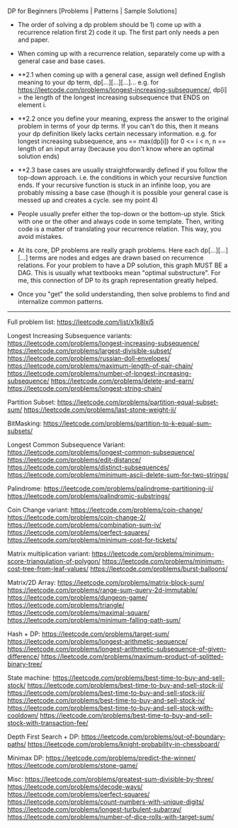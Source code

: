 DP for Beginners [Problems | Patterns | Sample Solutions]

- The order of solving a dp problem should be 1) come up with a recurrence relation first 2) code it up. The first part only needs a pen and paper.

- When coming up with a recurrence relation, separately come up with a general case and base cases.
- **2.1 when coming up with a general case, assign well defined English meaning to your dp term, dp[...][...][...]... e.g. for https://leetcode.com/problems/longest-increasing-subsequence/, dp[i] = the length of the longest increasing subsequence that ENDS on element i.
- **2.2 once you define your meaning, express the answer to the original problem in terms of your dp terms. If you can't do this, then it means your dp definition likely lacks certain necessary information. e.g. for longest increasing subsequence, ans == max(dp[i]) for 0 <= i < n, n == length of an input array (because you don't know where an optimal solution ends)
- **2.3 base cases are usually straightforwardly defined if you follow the top-down approach. i.e. the conditions in which your recursive function ends. If your recursive function is stuck in an infinite loop, you are probably missing a base case (though it is possible your general case is messed up and creates a cycle. see my point 4)

- People usually prefer either the top-down or the bottom-up style. Stick with one or the other and always code in some template. Then, writing code is a matter of translating your recurrence relation. This way, you avoid mistakes.

- At its core, DP problems are really graph problems. Here each dp[...][...][...] terms are nodes and edges are drawn based on recurrence relations. For your problem to have a DP solution, this graph MUST BE a DAG. This is usually what textbooks mean "optimal substructure". For me, this connection of DP to its graph representation greatly helped.

- Once you "get" the solid understanding, then solve problems to find and internalize common patterns.

--------------
Full problem list: https://leetcode.com/list/x1k8lxi5

Longest Increasing Subsequence variants:
https://leetcode.com/problems/longest-increasing-subsequence/
https://leetcode.com/problems/largest-divisible-subset/
https://leetcode.com/problems/russian-doll-envelopes/
https://leetcode.com/problems/maximum-length-of-pair-chain/
https://leetcode.com/problems/number-of-longest-increasing-subsequence/
https://leetcode.com/problems/delete-and-earn/
https://leetcode.com/problems/longest-string-chain/

Partition Subset:
https://leetcode.com/problems/partition-equal-subset-sum/
https://leetcode.com/problems/last-stone-weight-ii/

BitMasking:
https://leetcode.com/problems/partition-to-k-equal-sum-subsets/

Longest Common Subsequence Variant:
https://leetcode.com/problems/longest-common-subsequence/
https://leetcode.com/problems/edit-distance/
https://leetcode.com/problems/distinct-subsequences/
https://leetcode.com/problems/minimum-ascii-delete-sum-for-two-strings/

Palindrome:
https://leetcode.com/problems/palindrome-partitioning-ii/
https://leetcode.com/problems/palindromic-substrings/

Coin Change variant:
https://leetcode.com/problems/coin-change/
https://leetcode.com/problems/coin-change-2/
https://leetcode.com/problems/combination-sum-iv/
https://leetcode.com/problems/perfect-squares/
https://leetcode.com/problems/minimum-cost-for-tickets/

Matrix multiplication variant:
https://leetcode.com/problems/minimum-score-triangulation-of-polygon/
https://leetcode.com/problems/minimum-cost-tree-from-leaf-values/
https://leetcode.com/problems/burst-balloons/

Matrix/2D Array:
https://leetcode.com/problems/matrix-block-sum/
https://leetcode.com/problems/range-sum-query-2d-immutable/
https://leetcode.com/problems/dungeon-game/
https://leetcode.com/problems/triangle/
https://leetcode.com/problems/maximal-square/
https://leetcode.com/problems/minimum-falling-path-sum/

Hash + DP:
https://leetcode.com/problems/target-sum/
https://leetcode.com/problems/longest-arithmetic-sequence/
https://leetcode.com/problems/longest-arithmetic-subsequence-of-given-difference/
https://leetcode.com/problems/maximum-product-of-splitted-binary-tree/

State machine:
https://leetcode.com/problems/best-time-to-buy-and-sell-stock/
https://leetcode.com/problems/best-time-to-buy-and-sell-stock-ii/
https://leetcode.com/problems/best-time-to-buy-and-sell-stock-iii/
https://leetcode.com/problems/best-time-to-buy-and-sell-stock-iv/
https://leetcode.com/problems/best-time-to-buy-and-sell-stock-with-cooldown/
https://leetcode.com/problems/best-time-to-buy-and-sell-stock-with-transaction-fee/

Depth First Search + DP:
https://leetcode.com/problems/out-of-boundary-paths/
https://leetcode.com/problems/knight-probability-in-chessboard/

Minimax DP:
https://leetcode.com/problems/predict-the-winner/
https://leetcode.com/problems/stone-game/

Misc:
https://leetcode.com/problems/greatest-sum-divisible-by-three/
https://leetcode.com/problems/decode-ways/
https://leetcode.com/problems/perfect-squares/
https://leetcode.com/problems/count-numbers-with-unique-digits/
https://leetcode.com/problems/longest-turbulent-subarray/
https://leetcode.com/problems/number-of-dice-rolls-with-target-sum/

